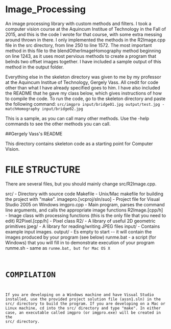 # Image_Processing
An image processing library with custom methods and filters. I took a computer vision course at the Aquincum Institue of Technology in the Fall of 2015, and this is the code I wrote for that course, with some extra messing around thrown in there. I only implemented the methods in the R2Image.cpp file in the src directory, from line 250 to line 1572. The most important method in this file to the blendOtherImageHomography method beginning on line 1243, as it uses most pervious methods to create a program that belnds two offset images together. I have included a sample output of this method in the output folder.

Everything else in the skeleton directory was given to me by my professor at the Aquincum Institue of Technology, Gergely Vass. All credit for code other than what I have already specified goes to him. I have also included the README that he gave my class below, which gives instructions of how to compile the code. To run the code, go to the skeleton directory and paste the following command: 
`src/imgpro input/bridge01.jpg output/test.jpg -matchHomography input/bridge02.jpg ` 

This is a sample, as you can  call many other methods. Use the -help commands to see the other methods you can call.

##Gergely Vass's README

This directory contains skeleton code as a starting point for Computer Vision. 


FILE STRUCTURE
==============

There are several files, but you should mainly change src/R2Image.cpp.

src/ - Directory with source code
Makefile - Unix/Mac makefile for building the project with "make". 
imagepro.[vcproj/sln/suo] - Project file for Visual Studio 2005 on Windows
imgpro.cpp - Main program, parses the command line arguments, and calls the appropriate image functions
R2Image.[cpp/h] - Image class with processing functions (this is the only file that you need to edit)
R2Pixel.[cpp/h] - Pixel class 
R2/ - A library of useful 2D geometric primitives
jpeg/ - A library for reading/writing JPEG files
input/ - Contains example input images. 
output/ - Es empty to start -- it will contain the images produced by your program (see below)
runme.bat - a script (for Windows) that you will fill in to demonstrate execution of your program
runme.sh - same as <code>runme.bat, but for Mac OS X

COMPILATION
===========

If you are developing on a Windows machine and have Visual Studio
installed, use the provided project solution file (assn1.sln) in the
src/ directory to build the program. If you are developing on a Mac or
Linux machine, cd into the src/ directory and type "make". In either
case, an executable called imgpro (or imgpro.exe) will be created in
the src/ directory.
